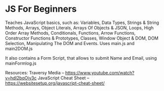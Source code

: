 # JS For Beginners

Teaches JavaScript basics, such as: Variables, Data Types, Strings & String Methods, Arrays, Object Literals, Arrays Of Objects & JSON, Loops, High Order Array Methods, Conditionals, Functions, Arrow Functions, Constructor Functions & Prototypes, Classes, Window Object & DOM, DOM Selection, Manipulating The DOM and Events. Uses main.js and main2DOM.js

It also contains a Form Script, that allows to submit Name and Email, using mainFormlog.js

Resources: 
Traversy Media –  https://www.youtube.com/watch?v=hdI2bqOjy3c
JavaScript Cheat Sheet – https://websitesetup.org/javascript-cheat-sheet/
